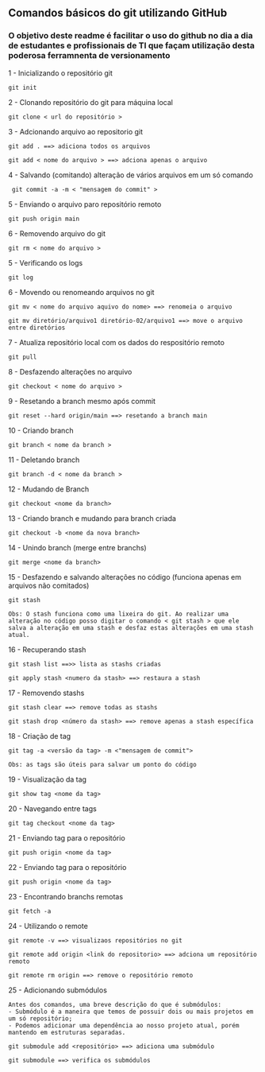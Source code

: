 ## Comandos básicos do git utilizando GitHub ##

### O objetivo deste readme é facilitar o uso do github no dia a dia de estudantes e profissionais de TI que façam utilização desta poderosa ferramnenta de versionamento

1 - Inicializando o repositório git

    git init

2 - Clonando repositório do git para máquina local

    git clone < url do repositório >

3 - Adcionando arquivo ao repositorio git

    git add . ==> adiciona todos os arquivos

    git add < nome do arquivo > ==> adciona apenas o arquivo

4 - Salvando (comitando) alteração de vários arquivos em um só comando

     git commit -a -m < "mensagem do commit" >

5 - Enviando o arquivo paro repositório remoto

    git push origin main

6 - Removendo arquivo do git

    git rm < nome do arquivo >

5 - Verificando os logs

    git log

6 - Movendo ou renomeando arquivos no git

    git mv < nome do arquivo aquivo do nome> ==> renomeia o arquivo

    git mv diretório/arquivo1 diretório-02/arquivo1 ==> move o arquivo entre diretórios

7 - Atualiza repositório local com os dados do respositório remoto

    git pull

8 - Desfazendo alterações no arquivo

    git checkout < nome do arquivo >

9 - Resetando a branch mesmo após commit

    git reset --hard origin/main ==> resetando a branch main

10 - Criando branch

    git branch < nome da branch >

11 - Deletando branch

    git branch -d < nome da branch >

12 - Mudando de Branch

    git checkout <nome da branch>

13 - Criando branch e mudando para branch criada

    git checkout -b <nome da nova branch>

14 - Unindo branch (merge entre branchs)

    git merge <nome da branch>

15 - Desfazendo e salvando alterações no código (funciona apenas em arquivos não comitados)

    git stash

    Obs: O stash funciona como uma lixeira do git. Ao realizar uma alteração no código posso digitar o comando < git stash > que ele salva a alteração em uma stash e desfaz estas alterações em uma stash atual.

16 - Recuperando stash

    git stash list ==>> lista as stashs criadas

    git apply stash <numero da stash> ==> restaura a stash

17 - Removendo stashs

    git stash clear ==> remove todas as stashs

    git stash drop <número da stash> ==> remove apenas a stash específica

18 - Criação de tag

    git tag -a <versão da tag> -m <"mensagem de commit">

    Obs: as tags são úteis para salvar um ponto do código

19 - Visualização da tag

    git show tag <nome da tag>

20 - Navegando entre tags

    git tag checkout <nome da tag>

21 - Enviando tag para o repositório

    git push origin <nome da tag>

22 - Enviando tag para o repositório

    git push origin <nome da tag>

23 - Encontrando branchs remotas

    git fetch -a

24 - Utilizando o remote

    git remote -v ==> visualizaos repositórios no git

    git remote add origin <link do repositorio> ==> adciona um repositório remoto

    git remote rm origin ==> remove o repositório remoto

25 - Adicionando submódulos

    Antes dos comandos, uma breve descrição do que é submódulos:
    - Submódulo é a maneira que temos de possuir dois ou mais projetos em um só repositório;
    - Podemos adicionar uma dependência ao nosso projeto atual, porém mantendo em estruturas separadas.

    git submodule add <repositório> ==> adiciona uma submódulo

    git submodule ==> verifica os submódulos